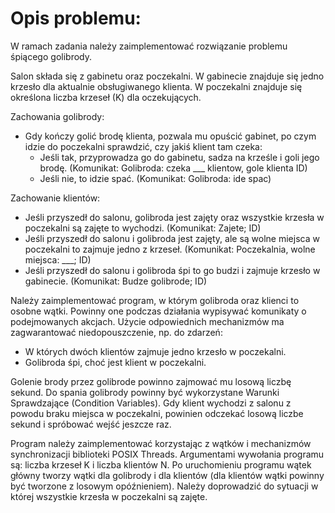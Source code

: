 # Opis problemu:
W ramach zadania należy zaimplementować rozwiązanie problemu śpiącego golibrody.

Salon składa się z gabinetu oraz poczekalni. W gabinecie znajduje się jedno krzesło dla aktualnie obsługiwanego klienta. W poczekalni znajduje się określona liczba krzeseł (K) dla oczekujących.

Zachowania golibrody:

* Gdy kończy golić brodę klienta, pozwala mu opuścić gabinet, po czym idzie do poczekalni sprawdzić, czy jakiś klient tam czeka:
  * Jeśli tak, przyprowadza go do gabinetu, sadza na krześle i goli jego brodę. (Komunikat: Golibroda: czeka ___ klientow, gole klienta ID)
  * Jeśli nie, to idzie spać. (Komunikat: Golibroda: ide spac)

Zachowanie klientów:

* Jeśli przyszedł do salonu, golibroda jest zajęty oraz wszystkie krzesła w poczekalni są zajęte to wychodzi. (Komunikat: Zajete; ID)
* Jeśli przyszedł do salonu i golibroda jest zajęty, ale są wolne miejsca w poczekalni to zajmuje jedno z krzeseł. (Komunikat: Poczekalnia, wolne miejsca: ___; ID)
* Jeśli przyszedł do salonu i golibroda śpi to go budzi i zajmuje krzesło w gabinecie. (Komunikat: Budze golibrode; ID)

Należy zaimplementować program, w którym golibroda oraz klienci to osobne wątki. Powinny one podczas działania wypisywać komunikaty o podejmowanych akcjach. Użycie odpowiednich mechanizmów ma zagwarantować niedopouszczenie, np. do zdarzeń:

* W których dwóch klientów zajmuje jedno krzesło w poczekalni.
* Golibroda śpi, choć jest klient w poczekalni.

Golenie brody przez golibrode powinno zajmować mu losową liczbę sekund. Do spania golibrody powinny być wykorzystane Warunki Sprawdzające (Condition Variables).
Gdy klient wychodzi z salonu z powodu braku miejsca w poczekalni, powinien odczekać losową liczbe sekund i spróbować wejść jeszcze raz.

Program należy zaimplementować korzystając z wątków i mechanizmów synchronizacji biblioteki POSIX Threads. Argumentami wywołania programu są: liczba krzeseł K i liczba klientów N. Po uruchomieniu programu wątek główny tworzy wątki dla golibrody i dla klientów (dla klientów wątki powinny być tworzone z losowym opóźnieniem). Należy doprowadzić do sytuacji w której wszystkie krzesła w poczekalni są zajęte.
